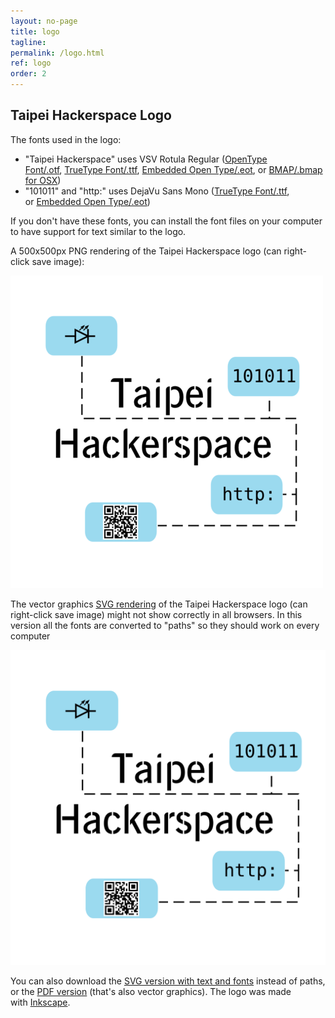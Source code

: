 ```yaml
---
layout: no-page
title: logo
tagline: 
permalink: /logo.html
ref: logo
order: 2
---
```


## Taipei Hackerspace Logo

The fonts used in the logo:

* "Taipei Hackerspace" uses VSV Rotula Regular ([OpenType Font/.otf](/logo/fonts/VSV-Rotula-Regular.otf), [TrueType Font/.ttf](/logo/fonts/VSV-Rotula-Regular.ttf), [Embedded Open Type/.eot](/logo/fonts/VSV-Rotula-Regular.eot), or [BMAP/.bmap for OSX](/logo/fonts/VSV-Rotula-Regular.bmap))
* "101011" and "http:" uses DejaVu Sans Mono ([TrueType Font/.ttf](/logo/fonts/DejaVuSansMono.ttf), or [Embedded Open Type/.eot](/logo/fonts/DejaVuSansMono.eot))

If you don't have these fonts, you can install the font files on your computer to have support for text similar to the logo.

A 500x500px PNG rendering of the Taipei Hackerspace logo (can right-click save image):

![](/logo/png/hackerspace500.png)

The vector graphics [SVG rendering](/logo/svg/hackerspace1opaque.svg) of the Taipei Hackerspace logo (can right-click save image) might not show correctly in all browsers. In this version all the fonts are converted to "paths" so they should work on every computer

![](/logo/svg/hackerspace1opaque.svg)

You can also download the [SVG version with text and fonts](/logo/svg/hackerspace1opaque_text.svg) instead of paths, or the [PDF version](/logo/pdf/hackerspace1opaque.pdf) (that's also vector graphics).
The logo was made with [Inkscape](http://inkscape.org/).